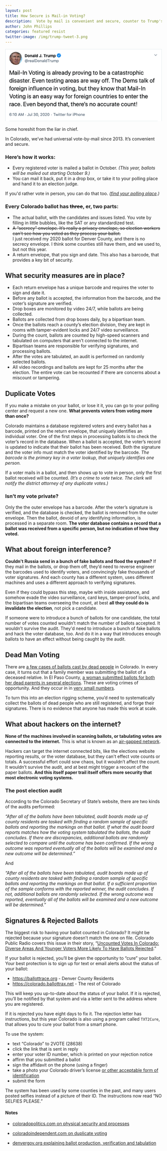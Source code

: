 ```yaml
---
layout: post
title: How Secure is Mail-in Voting?
description:  Vote by mail is convenient and secure, counter to Trump's lies about it
author: John Phillips
categories: featured resist
twitter-image: /img/trump-tweet-3.png
---
```


<div>
<a href="https://twitter.com/realdonaldtrump/status/1288809157722877952">
<img src="/img/trump-tweet-3.png" class="full-width border" alt="Donald J. Trump @realDonaldTrump Jul 30, 2020
Mail-In Voting is already proving to be a catastrophic disaster. Even testing areas are way off. The Dems talk of foreign influence in voting, but they know that Mail-In Voting is an easy way for foreign countries to enter the race. Even beyond that, there’s no accurate count!">
</a>
<p class="caption">Some horeshit from the liar in chief.</p>
</div>

In Colorado, we’ve had universal vote-by-mail since 2013. It’s convenient and secure. 

<!--more--> 

<a name="jump"></a>

### Here’s how it works:

- Every registered voter is mailed a ballot in October. *(This year, ballots will be mailed out starting October 9.)*
- You can mail it back, put it in a drop box, or take it to your polling place and hand it to an election judge.

If you'd rather vote in person, you can do that too. *([find your polling place](https://www.sos.state.co.us/pubs/elections/VIP.html).)*

### Every Colorado ballot has <del>three</del>, er, two parts:

- The actual ballot, with the candidates and issues listed. You vote by filling in little bubbles, like the SAT or any standardized test.
- <del>A “secrecy” envelope. It’s really a privacy envelope, so election workers can't see how you voted as they process your ballot.</del>  
I just received my 2020 ballot for Denver County, and there is no secrecy envelope. I think some counties still have them, and we used to, but not this year.
- A return envelope, that you sign and date. This also has a barcode, that provides a key bit of security. 

## What security measures are in place?

- Each return envelope has a unique barcode and requires the voter to sign and date it.
- Before any ballot is accepted, the information from the barcode, and the voter’s signature are verified.
- Drop boxes are monitored by video 24/7, while ballots are being collected.
- Ballots are collected from drop boxes daily, by a bipartisan team.
- Once the ballots reach a county’s election division, they are kept in rooms with tamper-evident locks and 24/7 video surveillance.
- During the count, ballots are counted by high-speed scanners and tabulated on computers that aren't connected to the internet.
- Bipartisan teams are responsible for verifying signatures, and processing ballots.
- After the votes are tabulated, an audit is performed on randomly selected ballots.
- All video recordings and ballots are kept for 25 months after the election. The entire vote can be recounted if there are concerns about a miscount or tampering.

## Duplicate Votes

If you make a mistake on your ballot, or lose it it, you can go to your polling center and request a new one. **What prevents voters from voting more than once?** 

Colorado maintains a database registered voters and every ballot has a barcode, printed on the return envelope, that uniquely identifies an individual voter. One of the first steps in processing ballots is to check the voter’s record in the database. When a ballot is accepted, the voter’s record is updated to indicate that their ballot has been received. Both the signature and the voter info must match the voter identified by the barcode. *The barcode is the primary key in a voter lookup, that uniquely identifies one person.*

If a voter mails in a ballot, and then shows up to vote in person, only the first ballot received will be counted. *(It’s a crime to vote twice. The clerk will notify the district attorney of any duplicate votes.)*

### Isn’t my vote private?

Only the the outer envelope has a barcode. After the voter’s signature is verified, and the database is checked, the ballot is removed from the outer envelope. Then the ballot, devoid of any identifying information,  is processed in a separate room. **The voter database contains a record that a ballot was received from a specific person, but no indication of how they voted.**

## What about foreign interference?

**Couldn't Russia send in a bunch of fake ballots and flood the system?** If they mail in the ballots, or drop them off, they’d need to reverse engineer the barcodes used to identify voters, and convincingly fake thousands of voter signatures. And each county has a different system, uses different machines and uses a different approach to verifying signatures. 

Even if they could bypass this step, maybe with inside assistance, and somehow evade the video surveillance, card keys, tamper-proof locks, and the bipartisan teams overseeing the count, at best **all they could do is invalidate the election**, not pick a candidate. 

If someone were to introduce a bunch of ballots for one candidate, the total number of votes counted wouldn’t match the number of ballots accepted. It wouldn’t survive the audit. They'd need to introduce a bunch of fake ballots and hack the voter database, too. And do it in a way that introduces enough ballots to have an effect without being caught by the audit. 

## Dead Man Voting

There are [a few cases of ballots cast by dead people][ded1] in Colorado. In every case, it turns out that a family member was submitting the ballot of a deceased relative. In El Paso County, [a woman submitted ballots for both her dead parents in several elections][ded2]. These are voting crimes of opportunity. And they occur in in [very small numbers][fraud].

[ded1]: https://denver.cbslocal.com/2016/09/22/cbs4-investigation-finds-dead-voters-casting-ballots-in-colorado/
[ded2]: https://www.thedenverchannel.com/news/politics/colorado-woman-charged-with-voter-fraud-accused-of-forging-dead-parents-signatures
[fraud]: https://www.denverpost.com/2017/09/15/colorado-2016-improper-voting-study/

To turn this into an election rigging scheme, you’d need to systematically collect the ballots of dead people who are still registered, and forge their signatures. There is no evidence that anyone has made this work at scale.

## What about hackers on the internet?

**None of the machines involved in scanning ballots, or tabulating votes are connected to the internet.** This is what is known as an [air-gapped network][air]. 

Hackers can target the internet connected bits, like the elections website reporting results, or the voter database, but they can't effect vote counts or totals. A successful effort could sow chaos, but it wouldn’t affect the count. It wouldn’t survive the audit, and at best might trigger a recount of the paper ballots. **And this itself paper trail itself offers more security that most electronic voting systems.**  

[air]: https://www.wired.com/2014/12/hacker-lexicon-air-gap/

### The post election audit

According to the Colorado Secretary of State’s website, there are two kinds of the audits performed:

*“After all of the ballots have been tabulated, audit boards made up of county residents are tasked with finding a random sample of specific ballots and reporting the markings on that ballot. If what the audit board reports matches how the voting system tabulated the ballots, the audit concludes. If there are discrepancies, additional ballots are randomly selected to compare until the outcome has been confirmed. If the wrong outcome was reported eventually all of the ballots will be examined and a new outcome will be determined.”*

And 

*“After all of the ballots have been tabulated, audit boards made up of county residents are tasked with finding a random sample of specific ballots and reporting the markings on that ballot. If a sufficient proportion of the sample conforms with the reported winner, the audit concludes. If not, additional ballots are randomly selected. If the wrong outcome was reported, eventually all of the ballots will be examined and a new outcome will be determined.”*


[audit]: https://www.sos.state.co.us/pubs/elections/RLA/faqs.html

## Signatures & Rejected Ballots

The biggest risk to having your ballot counted in Colorado? It might be rejected because your signature doesn’t match the one on file. Colorado Public Radio covers this issue in their  story, “[Uncounted Votes In Colorado: Diverse Areas And Younger Voters More Likely To Have Ballots Rejected][cpr].”

[cpr]: https://www.cpr.org/2020/10/08/colorado-vote-by-mail-ballots-rejected-signatures/

If your ballot is rejected, you’ll be given the opportunity to “cure” your ballot. Your best protection is to sign up for text or email alerts about the status of your ballot:

- <https://ballottrace.org> - Denver County Residents
- <https://colorado.ballottrax.net> - The rest of Colorado

This will keep you up-to-date about the status of your ballot. If it is rejected, you’ll be notified by that system and via a letter sent to the address where you are registered.

If it is rejected you have eight days to fix it. The rejection letter has instructions, but this year Colorado is also using a program called `TXT2Cure`, that allows you to cure your ballot from a smart phone. 

To use the system:

- text “Colorado” to 2VOTE (28638)
- click the link that is sent in reply
- enter your voter ID number, which is printed on your rejection notice
- affirm that you submitted a ballot
- sign the affidavit on the phone (using a finger)
- take a photo your Colorado driver’s license [or other acceptable form of identification](https://www.sos.state.co.us/pubs/elections/vote/acceptableFormsOfID.html)
- submit the form

The system has been used by some counties in the past, and many users posted selfies instead of a picture of their ID. The instructions now read “NO SELFIES PLEASE.”

#### Notes

* [coloradopolitics.com on physical security and processes](https://www.coloradopolitics.com/2020-election/heres-a-look-at-the-security-precautions-in-colorados-mail-in-ballot-system/article_f741c53c-dc97-11ea-83c4-3b85f16fee70.html)

* [coloradoindependent.com on duplicate voting](https://www.coloradoindependent.com/2020/09/22/updated-got-voting-questions-weve-got-answers/)

* [denvergov.org explaining ballot production, verification and tabulation](https://www.denvergov.org/content/denvergov/en/denver-elections-divison/voter-election-information/ballot-life-cycle.html)

